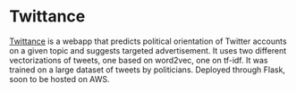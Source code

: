 # Twittance

[Twittance](http://www.twittance.com) is a webapp that predicts political orientation of 
Twitter accounts on a given topic and suggests targeted advertisement. It uses two different vectorizations of tweets, one based on word2vec, 
one on tf-idf. It was trained on a large dataset of tweets by politicians. 
Deployed through Flask, soon to be hosted on AWS. 
